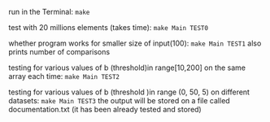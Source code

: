 run in the Terminal:
`make`

test with 20 millions elements (takes time):
`make Main TEST0`

whether program works for smaller size of input(100):
`make Main TEST1`
also prints number of comparisons

testing for various values of b (threshold)in range[10,200] on the same array each time:
`make Main TEST2`

testing for various values of b (threshold )in range (0, 50, 5) on different datasets:
`make Main TEST3`
the output will be stored on a file called documentation.txt (it has been already tested and stored)
